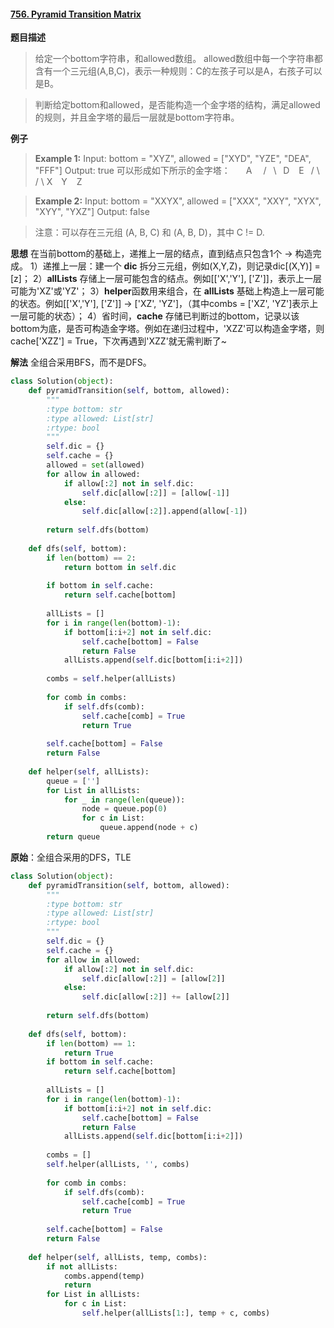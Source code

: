 #### [756. Pyramid Transition Matrix](https://leetcode.com/problems/pyramid-transition-matrix/)
**题目描述**
> 给定一个bottom字符串，和allowed数组。
> allowed数组中每一个字符串都含有一个三元组(A,B,C)，表示一种规则：C的左孩子可以是A，右孩子可以是B。

> 判断给定bottom和allowed，是否能构造一个金字塔的结构，满足allowed的规则，并且金字塔的最后一层就是bottom字符串。

**例子**
> **Example 1:**
Input: bottom = "XYZ", allowed = ["XYD", "YZE", "DEA", "FFF"]
Output: true
可以形成如下所示的金字塔：
&#8195;&#8194;A
&#8195;/ &#8194;\\
&#8194;D  &#8194; E
 &#8194;/ \\&#8194; / \\
X&#8195;Y &#8194; Z

> **Example 2:**
Input: bottom = "XXYX", allowed = ["XXX", "XXY", "XYX", "XYY", "YXZ"]
Output: false

> 注意：可以存在三元组 (A, B, C) 和 (A, B, D)，其中 C != D.

**思想**
在当前bottom的基础上，递推上一层的结点，直到结点只包含1个 → 构造完成。
1）递推上一层：建一个 **dic** 拆分三元组，例如(X,Y,Z)，则记录dic[(X,Y)] = [z]；
2）**allLists** 存储上一层可能包含的结点。例如[['X','Y'], ['Z']]，表示上一层可能为'XZ'或'YZ'；
3）**helper**函数用来组合，在 **allLists** 基础上构造上一层可能的状态。例如[['X','Y'], ['Z']] → ['XZ', 'YZ']，（其中combs = ['XZ', 'YZ']表示上一层可能的状态）；
4）省时间，**cache** 存储已判断过的bottom，记录以该bottom为底，是否可构造金字塔。例如在递归过程中，'XZZ'可以构造金字塔，则 cache['XZZ'] = True，下次再遇到'XZZ'就无需判断了~

**解法**
全组合采用BFS，而不是DFS。
```python
class Solution(object):
    def pyramidTransition(self, bottom, allowed):
        """
        :type bottom: str
        :type allowed: List[str]
        :rtype: bool
        """
        self.dic = {}
        self.cache = {}
        allowed = set(allowed)
        for allow in allowed:
            if allow[:2] not in self.dic:
                self.dic[allow[:2]] = [allow[-1]]
            else:
                self.dic[allow[:2]].append(allow[-1])
                
        return self.dfs(bottom)
                
    def dfs(self, bottom):
        if len(bottom) == 2:
            return bottom in self.dic
        
        if bottom in self.cache:
            return self.cache[bottom]
        
        allLists = []
        for i in range(len(bottom)-1):
            if bottom[i:i+2] not in self.dic:
                self.cache[bottom] = False
                return False
            allLists.append(self.dic[bottom[i:i+2]])
        
        combs = self.helper(allLists)
        
        for comb in combs:
            if self.dfs(comb):
                self.cache[comb] = True
                return True
            
        self.cache[bottom] = False
        return False  
        
    def helper(self, allLists):
        queue = ['']
        for List in allLists:
            for _ in range(len(queue)):
                node = queue.pop(0)
                for c in List:
                    queue.append(node + c)
        return queue
```
**原始**：全组合采用的DFS，TLE
```python
class Solution(object):
    def pyramidTransition(self, bottom, allowed):
        """
        :type bottom: str
        :type allowed: List[str]
        :rtype: bool
        """
        self.dic = {}
        self.cache = {}
        for allow in allowed:
            if allow[:2] not in self.dic:
                self.dic[allow[:2]] = [allow[2]]
            else:
                self.dic[allow[:2]] += [allow[2]]
                
        return self.dfs(bottom)
                
    def dfs(self, bottom):
        if len(bottom) == 1:
            return True
        if bottom in self.cache:
            return self.cache[bottom]
        
        allLists = []
        for i in range(len(bottom)-1):
            if bottom[i:i+2] not in self.dic:
                self.cache[bottom] = False
                return False
            allLists.append(self.dic[bottom[i:i+2]])
        
        combs = []
        self.helper(allLists, '', combs)
        
        for comb in combs:
            if self.dfs(comb):
                self.cache[comb] = True
                return True
            
        self.cache[bottom] = False
        return False  
        
    def helper(self, allLists, temp, combs):
        if not allLists:
            combs.append(temp)
            return
        for List in allLists:
            for c in List:
                self.helper(allLists[1:], temp + c, combs)
```
